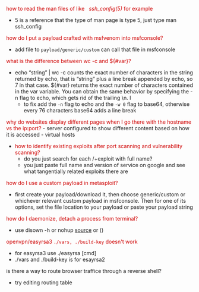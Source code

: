 
<font style="color:#CF0000"> how to read the man files of like   _ssh_config(5)_ for example </font>
- 5 is a reference that the type of man page is type 5, just type man ssh_config

<font style="color:#CF0000"> how do I put a payload crafted with msfvenom into msfconsole? </font>
- add file to `payload/generic/custom`  can call that file in msfconsole

<font style="color:#CF0000"> what is the difference between wc -c and ${#var}? </font>
- echo “string” | wc -c counts the exact number of characters in the string returned by echo, that is “string” plus a line break appended by echo, so 7 in that case. \${#var} returns the exact number of characters contained in the var variable. You can obtain the same behavior by specifying the -n flag to echo, which gets rid of the trailing \n. I
	- to fix add the `-n` flag to echo and the `-w 0` flag to base64, otherwise every 76 characters base64 adds a line break 
	
<font style="color:#CF0000"> why do websites display different pages when I go there with the hostname vs the ip:port?</font>
	- server configured to show different content based on how it is accessed
	- virtual hosts

- <font style="color:#CF0000"> how to identify existing exploits after port scanning and vulnerability scanning? </font>
	- do you just search for each /<version/>+exploit with full name?
	- you just paste full name and version of service on google and see what tangentially related exploits there are

<font style="color:#CF0000"> how do I use a custom payload in metasploit?</font>
- first create your payload/download it, then choose generic/custom or whichever relevant custom payload in msfconsole. Then for one of its options, set the file location to your payload or paste your payload string

<font style="color:#CF0000">how do I daemonize, detach a process from terminal?</font>
- use disown -h or nohup [source](https://superuser.com/questions/178587/how-do-i-detach-a-process-from-terminal-entirely) or ()

<font style="color:#CF0000">openvpn/easyrsa3 `./vars, ./build-key` doesn't work</font>
- for easyrsa3 use ./easyrsa [cmd]
- ./vars and ./build-key is for esayrsa2

 is there a way to route browser traffice through a reverse shell?
- try editing routing table